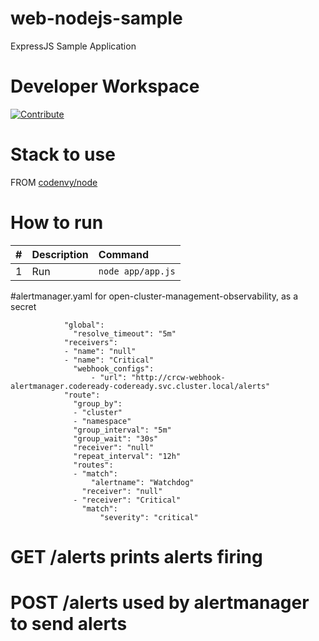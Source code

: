 # web-nodejs-sample

ExpressJS Sample Application

# Developer Workspace
[![Contribute](http://beta.codenvy.com/factory/resources/codenvy-contribute.svg)](http://beta.codenvy.com/f?id=r8et9w6vohmqvro8)

# Stack to use

FROM [codenvy/node](https://hub.docker.com/r/codenvy/node/)

# How to run

| #       | Description           | Command  |
| :------------- |:-------------| :-----|
| 1      | Run | `node app/app.js` |

#alertmanager.yaml for open-cluster-management-observability, as a secret


                "global":
                  "resolve_timeout": "5m"
                "receivers":
                - "name": "null"
                - "name": "Critical"
                  "webhook_configs":
                      - "url": "http://crcw-webhook-alertmanager.codeready-codeready.svc.cluster.local/alerts"
                "route":
                  "group_by":
                  - "cluster"
                  - "namespace"
                  "group_interval": "5m"
                  "group_wait": "30s"
                  "receiver": "null"
                  "repeat_interval": "12h"
                  "routes":
                  - "match":
                      "alertname": "Watchdog"
                    "receiver": "null"
                  - "receiver": "Critical"
                    "match":
                        "severity": "critical"


# GET /alerts prints alerts firing

# POST /alerts used by alertmanager to send alerts
